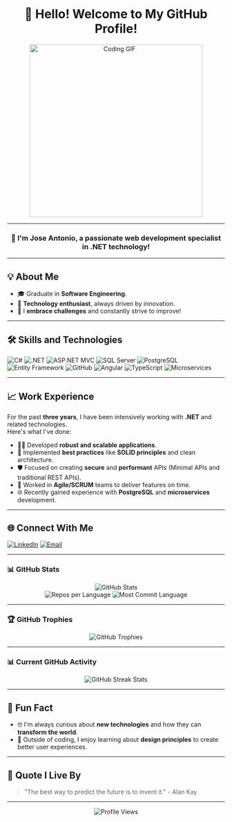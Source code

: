 <h1 align="center">👋 Hello! Welcome to My GitHub Profile!</h1>

<p align="center">
  <img src="https://media.giphy.com/media/iIqmM5tTjmpOB9mpbn/giphy.gif" alt="Coding GIF" width="400">
</p>

---

<h3 align="center">🌟 I'm <b>Jose Antonio</b>, a passionate web development specialist in .NET technology!</h3>

---

<h2>💡 About Me</h2>

- 🎓 Graduate in **Software Engineering**.  
- 🔋 **Technology enthusiast**, always driven by innovation.  
- 🚀 I **embrace challenges** and constantly strive to improve!  

---

<h2>🛠️ Skills and Technologies</h2>

<p>
  <img src="https://img.shields.io/badge/-C%23-239120?logo=c-sharp&logoColor=white&style=for-the-badge" alt="C#">
  <img src="https://img.shields.io/badge/-.NET-512BD4?logo=dotnet&logoColor=white&style=for-the-badge" alt=".NET">
  <img src="https://img.shields.io/badge/-ASP.NET%20MVC-512BD4?logo=dotnet&logoColor=white&style=for-the-badge" alt="ASP.NET MVC">
  <img src="https://img.shields.io/badge/-SQL%20Server-CC2927?logo=microsoft-sql-server&logoColor=white&style=for-the-badge" alt="SQL Server">
  <img src="https://img.shields.io/badge/-PostgreSQL-336791?logo=postgresql&logoColor=white&style=for-the-badge" alt="PostgreSQL">
  <img src="https://img.shields.io/badge/-Entity%20Framework-512BD4?logo=dotnet&logoColor=white&style=for-the-badge" alt="Entity Framework">
  <img src="https://img.shields.io/badge/-GitHub-181717?logo=github&logoColor=white&style=for-the-badge" alt="GitHub">
  <img src="https://img.shields.io/badge/-Angular-DD0031?logo=angular&logoColor=white&style=for-the-badge" alt="Angular">
  <img src="https://img.shields.io/badge/-TypeScript-3178C6?logo=typescript&logoColor=white&style=for-the-badge" alt="TypeScript">
  <img src="https://img.shields.io/badge/-Microservices-17A2B8?style=for-the-badge" alt="Microservices">
</p>

---

<h2>📈 Work Experience</h2>

For the past **three years**, I have been intensively working with **.NET** and related technologies.  
Here's what I've done:  
- 👨‍💻 Developed **robust and scalable applications**.  
- 📐 Implemented **best practices** like **SOLID principles** and clean architecture.  
- 🛡️ Focused on creating **secure** and **performant** APIs (Minimal APIs and traditional REST APIs).  
- 🤝 Worked in **Agile/SCRUM** teams to deliver features on time.  
- 🌐 Recently gained experience with **PostgreSQL** and **microservices** development.  

---

<h2>🌐 Connect With Me</h2>

<p>
  <a href="https://www.linkedin.com/in/jose-antonio-cueto-mengana-866aa7255/" target="_blank"><img src="https://img.shields.io/badge/-LinkedIn-0077B5?logo=linkedin&logoColor=white&style=for-the-badge" alt="LinkedIn"></a>
  <a href="mailto:joseacm2901@gmail.com"><img src="https://img.shields.io/badge/-Email-EA4335?logo=gmail&logoColor=white&style=for-the-badge" alt="Email"></a>
</p>

---

### 📊 GitHub Stats

<div align="center">
<img src="https://github-readme-stats.vercel.app/api?username=JoseA-Cueto&show_icons=true&theme=tokyonight&count_private=true&include_all_commits=true" alt="GitHub Stats">
<div align="center">
  <img src="https://github-profile-summary-cards.vercel.app/api/cards/repos-per-language?username=JoseA-Cueto&theme=tokyonight" alt="Repos per Language">
  <img src="https://github-profile-summary-cards.vercel.app/api/cards/most-commit-language?username=JoseA-Cueto&theme=tokyonight" alt="Most Commit Language">
</div>


</div>


---


### 🏆 GitHub Trophies

<div align="center">
  <img src="https://github-profile-trophy.vercel.app/?username=JoseA-Cueto&theme=radical&no-frame=true&no-bg=true&margin-w=15&margin-h=15" alt="GitHub Trophies">
</div>



---
### 📊 Current GitHub Activity
<p align="center">
  <img 
       src="https://github-readme-streak-stats.herokuapp.com/?user=JoseA-Cueto&theme=tokyonight&hide_border=true&fire=DD2727&ring=1DB954" 
       alt="GitHub Streak Stats"
  />
</p>

---


<h2>🌟 Fun Fact</h2>

- 🤓 I'm always curious about **new technologies** and how they can **transform the world**.  
- 🎨 Outside of coding, I enjoy learning about **design principles** to create better user experiences.  

---

<h2>📜 Quote I Live By</h2>

> "The best way to predict the future is to invent it." - Alan Kay

---

<p align="center">
  <img src="https://komarev.com/ghpvc/?username=JoseA-Cueto&color=brightgreen&style=for-the-badge" alt="Profile Views" />
</p>


